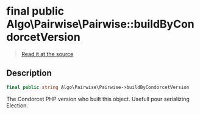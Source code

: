 # final public Algo\Pairwise\Pairwise::buildByCondorcetVersion

> [Read it at the source](https://github.com/julien-boudry/Condorcet/blob/master/src/Algo/Pairwise/Pairwise.php#L21)

## Description    

```php
final public string Algo\Pairwise\Pairwise->buildByCondorcetVersion 
```

The Condorcet PHP version who built this object. Usefull pour serializing Election.
